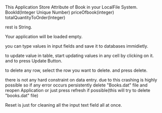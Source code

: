This Application Store Attribute of Book in your LocalFile System.
BookId(Integer Unique Number)
priceOfbook(integer)
totalQuantityToOrder(Integer)

rest is String.


Your application will be loaded empty.

you can type values in input fields and save it to databases immidietly.

to update value in table, start updating values in any cell by clicking on it. and to press Update Button.

to delete any row,  select the row you want to delete. and press delete. 

there is not any hard constraint on data entry. due to this crashing is highly possible so if any error occurs persistently delete "Books.dat" file and reopen Application or just press refresh if possible(this will try to delete "books.dat" file)

Reset is just for cleaning all the input  text field all at once. 

